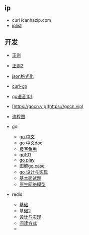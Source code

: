 ## ip
* curl icanhazip.com
* [iplist](https://iplist.cc/)


## 开发
* [正则](https://regex101.com/)
* [正则2](https://jex.im/regulex/#!flags=&re=%5E%5Cd%7B12X%2C%7D%24)
* [json格式化](https://www.bejson.com/)
* [curl-go](https://curlconverter.com/#go)
* [go语音101](https://gfw.go101.org/article/101.html)
* [https://gocn.vip](https://gocn.vip)
* [流程图](https://asciiflow.com/#/)

* go
  * [go 中文](https://www.topgoer.com/)
  * [go 中文doc](http://word.topgoer.com/)
  * [极客兔兔](https://geektutu.com/)
  * [go101](https://gfw.go101.org/article/101.html)
  * [go play](https://go.dev/play/)
  * [图解go case](https://i6448038.github.io/archives/)
  * [go 设计与实现](https://draveness.me/)
  * [基本面试题](https://zhuanlan.zhihu.com/p/471490292)
  * [原生网络模型](https://strikefreedom.top/)
* redis
  * [基础](https://mp.weixin.qq.com/s?__biz=MzI0NTE4NDg0NA==&mid=2247483875&idx=1&sn=e913d929de18781246616fb704aad892&chksm=e95321c0de24a8d6ce7bdc4fb782a41a5a33cd9794db7ead88de79458c330d0b19fe7fc6bcd1&scene=178&cur_album_id=1725600385232322562#rd)
  * [基础2](https://mp.weixin.qq.com/mp/appmsgalbum?__biz=MzI0NTE4NDg0NA==&action=getalbum&album_id=1725600385232322562&scene=173&from_msgid=2247483875&from_itemidx=1&count=3&nolastread=1#wechat_redirect)
  * [设计与实现](http://redisbook.com/)
  * [阅读方式](https://blog.huangz.me/diary/2014/how-to-read-redis-source-code.html)
  * 